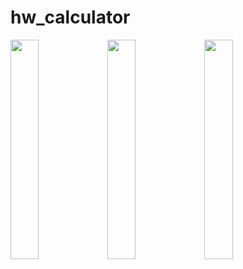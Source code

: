 # hw_calculator


<img src="https://github.com/burakcetn/hw_calculator/assets/45536352/e8a10218-8a58-4b10-94f7-4e941d090e50" width=30% height=30%>

<img src="https://github.com/burakcetn/hw_calculator/assets/45536352/c3975b2f-4454-4d05-a868-fe6cadd894fb" width=30% height=30%>

<img src="https://github.com/burakcetn/hw_calculator/assets/45536352/890afd66-10da-478e-90c1-4c491e233dd8" width=30% height=30%>
